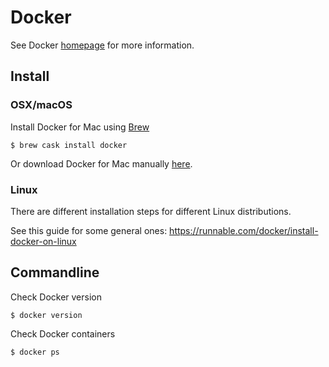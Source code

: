 # Docker

See Docker [homepage](https://www.docker.com/) for more information.

## Install

### OSX/macOS

Install Docker for Mac using [Brew](brew.md)

```
$ brew cask install docker
```

Or download Docker for Mac manually [here](https://download.docker.com/mac/stable/Docker.dmg).

### Linux

There are different installation steps for different Linux distributions.

See this guide for some general ones: https://runnable.com/docker/install-docker-on-linux

## Commandline

Check Docker version

```
$ docker version
```

Check Docker containers

```
$ docker ps
```
